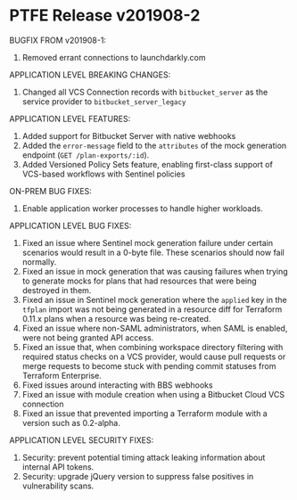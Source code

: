 # PTFE Release v201908-2


BUGFIX FROM v201908-1:
1. Removed errant connections to launchdarkly.com

APPLICATION LEVEL BREAKING CHANGES:
1. Changed all VCS Connection records with `bitbucket_server` as the service provider to `bitbucket_server_legacy`

APPLICATION LEVEL FEATURES:
1. Added support for Bitbucket Server with native webhooks
1. Added the `error-message` field to the `attributes` of the mock generation endpoint (`GET /plan-exports/:id`).
1. Added Versioned Policy Sets feature, enabling first-class support of VCS-based workflows with Sentinel policies

ON-PREM BUG FIXES:
1. Enable application worker processes to handle higher workloads.

APPLICATION LEVEL BUG FIXES:
1. Fixed an issue where Sentinel mock generation failure under certain scenarios would result in a 0-byte file. These scenarios should now fail normally.
1. Fixed an issue in mock generation that was causing failures when trying to generate mocks for plans that had resources that were being destroyed in them.
1. Fixed an issue in Sentinel mock generation where the `applied` key in the `tfplan` import was not being generated in a resource diff for Terraform 0.11.x plans when a resource was being re-created.
1. Fixed an issue where non-SAML administrators, when SAML is enabled, were not being granted API access.
1. Fixed an issue that, when combining workspace directory filtering with required status checks on a VCS provider, would cause pull requests or merge requests to become stuck with pending commit statuses from Terraform Enterprise.
1. Fixed issues around interacting with BBS webhooks
1. Fixed an issue with module creation when using a Bitbucket Cloud VCS connection
1. Fixed an issue that prevented importing a Terraform module with a version such as 0.2-alpha.

APPLICATION LEVEL SECURITY FIXES:

1. Security: prevent potential timing attack leaking information about internal API tokens.
1. Security: upgrade jQuery version to suppress false positives in vulnerability scans.

